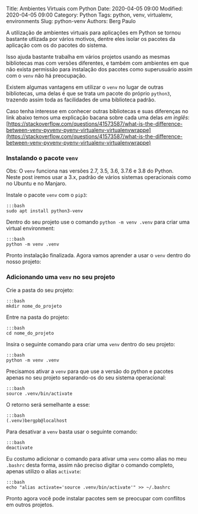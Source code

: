 Title: Ambientes Virtuais com Python
Date: 2020-04-05 09:00
Modified: 2020-04-05 09:00
Category: Python
Tags: python, venv, virtualenv, environments
Slug: python-venv
Authors: Berg Paulo

A utilização de ambientes virtuais para aplicações em Python se tornou bastante utlizada por vários motivos, dentre eles isolar os pacotes da aplicação com os do pacotes do sistema.

Isso ajuda bastante trabalha em vários projetos usando as mesmas bibliotecas mas com versões diferentes, e também com ambientes em que não exista permissão para instalação dos pacotes como superusuário assim com o `venv` não há preocupação.

Existem algumas vantagens em utilizar o `venv` no lugar de outras bibliotecas, uma delas é que se trata um pacote do próprio `python3`, trazendo assim toda as facilidades de uma biblioteca padrão.

Caso tenha interesse em conhecer outras bibliotecas e suas diferenças no link abaixo temos uma explicação bacana sobre cada uma delas _em inglês_:
[https://stackoverflow.com/questions/41573587/what-is-the-difference-between-venv-pyvenv-pyenv-virtualenv-virtualenvwrappe](https://stackoverflow.com/questions/41573587/what-is-the-difference-between-venv-pyvenv-pyenv-virtualenv-virtualenvwrappe)

### Instalando o pacote `venv`

Obs:
O `venv` funciona nas versões 2.7, 3.5, 3.6, 3.7.6 e 3.8 do Python.<br>
Neste post iremos usar a 3.x, padrão de vários sistemas operacionais como no Ubuntu e no Manjaro.

Instale o pacote `venv` com o `pip3`:

    :::bash
    sudo apt install python3-venv

Dentro do seu projeto use o comando `python -m venv .venv` para criar uma virtual environment:

    :::bash
    python -m venv .venv


Pronto instalação finalizada. Agora vamos aprender a usar o `venv` dentro do nosso projeto:

### Adicionando uma `venv` no seu projeto

Crie a pasta do seu projeto:

    :::bash
    mkdir nome_do_projeto


Entre na pasta do projeto:

    :::bash
    cd nome_do_projeto


Insira o seguinte comando para criar uma `venv` dentro do seu projeto:

    :::bash
    python -m venv .venv


Precisamos ativar a `venv` para que use a versão do python e pacotes apenas no seu projeto separando-os do seu sistema operacional:

    :::bash
    source .venv/bin/activate


O retorno será semelhante a esse:

    :::bash
    (.venv)bergpb@localhost


Para desativar a `venv` basta usar o seguinte comando:

    :::bash
    deactivate


Eu costumo adicionar o comando para ativar uma `venv` como alias no meu `.bashrc` desta forma, assim não preciso digitar o comando completo, apenas utilizo o alias `activate`:

    :::bash
    echo "alias activate='source .venv/bin/activate'" >> ~/.bashrc


Pronto agora você pode instalar pacotes sem se preocupar com conflitos em outros projetos.